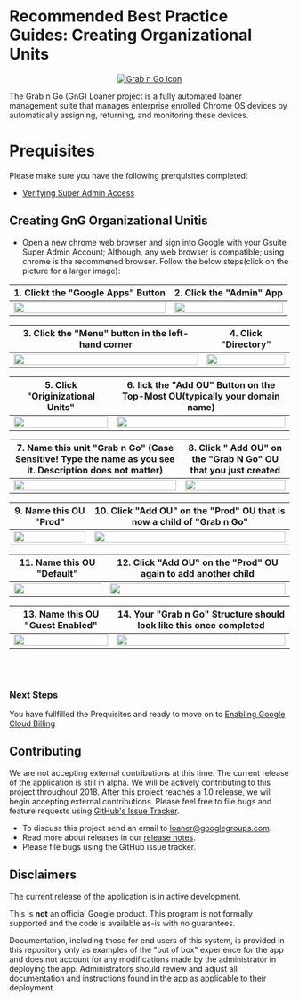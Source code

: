<!-- mdformat off(GitHub header) -->
Recommended Best Practice Guides: Creating Organizational Units
======
<!-- mdformat on -->

<p align="center">
  <a href="#grabngo--">
    <img src="https://storage.googleapis.com/gngloaners/gnglogo.png" alt="Grab n Go Icon" />
  </a>
</p>

The Grab n Go (GnG) Loaner project is a fully automated loaner management suite
that manages enterprise enrolled Chrome OS devices by automatically assigning,
returning, and monitoring these devices.


# Prequisites
Please make sure you have the following prerquisites completed:
*	[Verifying Super Admin Access](docs/deployment/prerequisites/verifysuperadminaccess/README.md)

## Creating GnG Organizational Unitis
*	Open a new chrome web browser and sign into Google with your Gsuite Super Admin Account;
Although, any web browser is compatible; using chrome is the recommened browser. 
Follow the below steps(click on the picture for a larger image):


**1.**	Clickt the "Google Apps" Button         |**2.**  Click the "Admin" App 
:-------------------------:|:-------------------------:
<a href="https://storage.googleapis.com/gngloaner-compwalkt/Comprehensive%20Walkthrough/User%20Verification/JPG/pic3.jpg"><img src="https://storage.googleapis.com/gngloaner-compwalkt/Comprehensive%20Walkthrough/User%20Verification/JPG/pic3-50%25.jpg" style="width:100%"/></a> |  <a href="https://storage.googleapis.com/gngloaner-compwalkt/Comprehensive%20Walkthrough/User%20Verification/JPG/pic3-2.jpg"><img src="https://storage.googleapis.com/gngloaner-compwalkt/Comprehensive%20Walkthrough/User%20Verification/JPG/pic3-2.50%25.jpg" style="width:100%"/></a>
 
 
**3.**	Click the "Menu" button in the left-hand corner        |**4.**  Click "Directory"
:-------------------------:|:-------------------------:
<a href="https://storage.googleapis.com/gngloaner-compwalkt/Comprehensive%20Walkthrough/OU%20Creation/JPG/pic3.jpg"><img src="https://storage.googleapis.com/gngloaner-compwalkt/Comprehensive%20Walkthrough/OU%20Creation/JPG/pic3-50%25.jpg" style="width:100%"/></a> |  <a href="https://storage.googleapis.com/gngloaner-compwalkt/Comprehensive%20Walkthrough/OU%20Creation/JPG/pic4.jpg"><img src="https://storage.googleapis.com/gngloaner-compwalkt/Comprehensive%20Walkthrough/OU%20Creation/JPG/pic4-50%25.jpg" style="width:100%"/></a>


**5.**	Click "Originizational Units"       |**6.**  lick the "Add OU" Button on the Top-Most OU(typically your domain name)
:-------------------------:|:-------------------------:
<a href="https://storage.googleapis.com/gngloaner-compwalkt/Comprehensive%20Walkthrough/OU%20Creation/JPG/pic6.jpg"><img src="https://storage.googleapis.com/gngloaner-compwalkt/Comprehensive%20Walkthrough/OU%20Creation/JPG/pic6-50%25.jpg" style="width:100%"/></a> |  <a href="https://storage.googleapis.com/gngloaner-compwalkt/Comprehensive%20Walkthrough/OU%20Creation/JPG/pic7.jpg"><img src="https://storage.googleapis.com/gngloaner-compwalkt/Comprehensive%20Walkthrough/OU%20Creation/JPG/pic7-50%25.jpg" style="width:100%"/></a>



 **7.**	Name this unit "Grab n Go" (Case Sensitive! Type the name as you see it. Description does not matter)         |**8.**  Click " Add OU" on the "Grab N Go" OU that you just created
:-------------------------:|:-------------------------:
<a href="https://storage.googleapis.com/gngloaner-compwalkt/Comprehensive%20Walkthrough/OU%20Creation/Re-do/jpg/pic8.jpg"><img src="https://storage.googleapis.com/gngloaner-compwalkt/Comprehensive%20Walkthrough/OU%20Creation/Re-do/jpg/pic8%4050%25.jpg" style="width:100%"/></a> |  <a href="https://storage.googleapis.com/gngloaner-compwalkt/Comprehensive%20Walkthrough/OU%20Creation/Re-do/jpg/pic9.jpg"><img src="https://storage.googleapis.com/gngloaner-compwalkt/Comprehensive%20Walkthrough/OU%20Creation/Re-do/jpg/pic9%4050%25.jpg" style="width:100%"/></a> 



 **9.**	Name this OU "Prod"         |**10.**  Click "Add OU" on the "Prod" OU that is now a child of "Grab n Go" 
:-------------------------:|:-------------------------:
<a href="https://storage.googleapis.com/gngloaner-compwalkt/Comprehensive%20Walkthrough/OU%20Creation/Re-do/jpg/pic10.jpg"><img src="https://storage.googleapis.com/gngloaner-compwalkt/Comprehensive%20Walkthrough/OU%20Creation/Re-do/jpg/pic10%4050%25.jpg" style="width:100%"/></a> |  <a href="https://storage.googleapis.com/gngloaner-compwalkt/Comprehensive%20Walkthrough/OU%20Creation/Re-do/jpg/pic11.jpg"><img src="https://storage.googleapis.com/gngloaner-compwalkt/Comprehensive%20Walkthrough/OU%20Creation/Re-do/jpg/pic11%4050%25.jpg" style="width:100%"/></a> 



**11.**	Name this OU "Default"      |**12.**  Click "Add OU" on the "Prod" OU again to add another child
:-------------------------:|:-------------------------:
<a href="https://storage.googleapis.com/gngloaner-compwalkt/Comprehensive%20Walkthrough/OU%20Creation/Re-do/jpg/pic12.jpg"><img src="https://storage.googleapis.com/gngloaner-compwalkt/Comprehensive%20Walkthrough/OU%20Creation/Re-do/jpg/pic12%4050%25.jpg" style="width:100%"/></a> |  <a href="https://storage.googleapis.com/gngloaner-compwalkt/Comprehensive%20Walkthrough/OU%20Creation/Re-do/jpg/pic15.jpg"><img src="https://storage.googleapis.com/gngloaner-compwalkt/Comprehensive%20Walkthrough/OU%20Creation/Re-do/jpg/pic15%4050%25.jpg" style="width:100%"/></a> 


**13.**	Name this OU "Guest Enabled"         |**14.**  Your "Grab n Go" Structure should look like this once completed
:-------------------------:|:-------------------------:
<a href="https://storage.googleapis.com/gngloaner-compwalkt/Comprehensive%20Walkthrough/OU%20Creation/Re-do/jpg/pic14.jpg"><img src="https://storage.googleapis.com/gngloaner-compwalkt/Comprehensive%20Walkthrough/OU%20Creation/Re-do/jpg/pic14%4050%25.jpg" style="width:100%"/></a> |  <a href="https://storage.googleapis.com/gngloaner-compwalkt/Comprehensive%20Walkthrough/OU%20Creation/Re-do/jpg/pic15.jpg"><img src="https://storage.googleapis.com/gngloaner-compwalkt/Comprehensive%20Walkthrough/OU%20Creation/Re-do/jpg/pic15%4050%25.jpg" style="width:100%"/></a> 




<br></br>


### Next Steps
You have fullfilled the Prequisites and ready to move on to [Enabling Google Cloud Billing](https://github.com/kid-yume/gnglinuxdeployment/tree/dev/docs/deployment/prerequisites/billingaccountid)


## Contributing

We are not accepting external contributions at this time. The current release of
the application is still in alpha. We will be actively contributing to this
project throughout 2018. After this project reaches a 1.0 release, we will begin
accepting external contributions. Please feel free to file bugs and feature
requests using [GitHub's Issue
Tracker](https://github.com/google/loaner/issues).

* To discuss this project send an email to loaner@googlegroups.com.
* Read more about releases in our [release notes](docs/release_notes.md).
* Please file bugs using the GitHub issue tracker.


## Disclaimers

The current release of the application is in active development.

This is **not** an official Google product. This program is not formally
supported and the code is available as-is with no guarantees.

Documentation, including those for end users of this system, is provided in this
repository only as examples of the "out of box" experience for the app and does
not account for any modifications made by the administrator in deploying the
app. Administrators should review and adjust all documentation and instructions
found in the app as applicable to their deployment.
